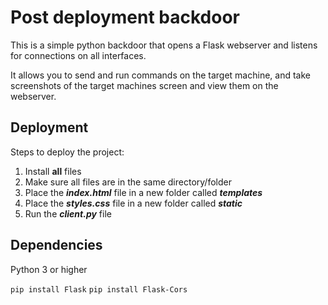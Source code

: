 
# Post deployment backdoor 

This is a simple python backdoor that opens a Flask webserver and listens for connections on all interfaces.

It allows you to send and run commands on the target machine, and take screenshots of the target machines screen and view them on the webserver.


## Deployment

Steps to deploy the project:

1. Install **all** files
2. Make sure all files are in the same directory/folder
3. Place the ***index.html*** file in a new folder called ***templates***
4. Place the ***styles.css*** file in a new folder called ***static***
5. Run the ***client.py*** file


## Dependencies

Python 3 or higher

`pip install Flask`
`pip install Flask-Cors`


